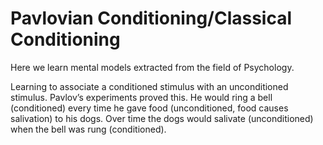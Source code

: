 # Pavlovian Conditioning/Classical Conditioning

Here we learn mental models extracted from the field of Psychology. 

Learning to associate a conditioned stimulus with an unconditioned stimulus. Pavlov’s experiments proved this. He would ring a bell (conditioned) every time he gave food (unconditioned, food causes salivation) to his dogs. Over time the dogs would salivate (unconditioned) when the bell was rung (conditioned).